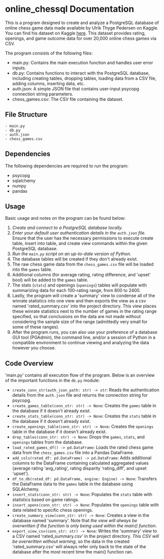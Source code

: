 # online_chessql Documentation

This is a program designed to create and analyze a PostgreSQL database of online chess game data made available by Ulrik Thyge Pedersen on Kaggle. You can find his dataset on Kaggle [here](https://www.kaggle.com/datasets/ulrikthygepedersen/online-chess-games). This dataset provides rating, openings, and game outcome data for over 20,000 online chess games via CSV.

The program consists of the following files:

- main.py: Contains the main execution function and handles user error inputs.
- db.py: Contains functions to interact with the PostgreSQL database, including creating tables, dropping tables, loading data from a CSV file, adding columns, inserting data, etc.
- auth.json: A simple JSON file that contains user-input psycopg connection string parameters.
- chess_games.csv: The CSV file containing the dataset.

## File Structure

```
- main.py
- db.py
- auth.json
- chess_games.csv
```

## Dependencies

The following dependencies are required to run the program:

- psycopg
- sqlalchemy
- numpy
- pandas

## Usage

Basic usage and notes on the program can be found below:

1. *Create and connect to a PostgreSQL database locally.*
2. *Enter your default user authentication details in the `auth.json` file.* Ensure that the user has the necessary permissions to execute create table, insert into table, and create view commands within the given PostgreSQL database.
3. *Run the `main.py` script on an up-to-date version of Python.*
4. The database tables will be created if they don't already exist.
5. The raw chess game data from the `chess_games.csv` file will be loaded into the `games` table.
6. Additional columns (for average rating, rating difference, and 'upset' bool) will be added to the `games` table.
7. The stats (`stats`) and openings (`openings`) tables will populate with summarizing data for each 100-rating range, from 800 to 2400.
8. Lastly, the program will create a 'summary' view to condense all of the winrate statistics into one view and then exports the view as a csv named 'rated_summary.csv' into the project directory. This view places these winrate statistics next to the number of games in the rating range specified, so that conclusions on the data are not made without considering the sample size of the range (admittedly very small for some of these ranges).
8. After the program runs, you can also use your preference of a database GUI tool (PGAdmin), the command line, and/or a session of Python in a compatible environment to continue viewing and analyzing the data however you choose.

## Code Overview

'main.py' contains all execution flow of the program. Below is an overview of the important functions in the `db.py` module:

- `create_conn_str(auth_json_path: str) -> str`: Reads the authentication details from the `auth.json` file and returns the connection string for psycopg.
- `create_games_table(conn_str: str) -> None`: Creates the `games` table in the database if it doesn't already exist.
- `create_stats_table(conn_str: str) -> None`: Creates the `stats` table in the database if it doesn't already exist.
- `create_openings_table(conn_str: str) -> None`: Creates the `openings` table in the database if it doesn't already exist.
- `drop_tables(conn_str: str) -> None`: Drops the `games`, `stats`, and `openings` tables from the database.
- `load_rated_games_df() -> pd.DataFrame`: Loads the rated chess game data from the `chess_games.csv` file into a Pandas DataFrame.
- `add_cols(rated_df: pd.DataFrame) -> pd.DataFrame`: Adds additional columns to the DataFrame containing calculated aggregated values (average rating 'avg_rating', rating disparity 'rating_diff', and upset 'upset').
- `df_to_db(rated_df: pd.DataFrame, engine: Engine) -> None`: Transfers the DataFrame data to the `games` table in the database using SQLAlchemy.
- `insert_stats(conn_str: str) -> None`: Populates the `stats` table with statistics based on game ratings.
- `insert_opens(conn_str: str) -> None`: Populates the `openings` table with data related to specific chess openings.
- `create_summary_view(conn_str: str) -> None`: Creates a view in the database named 'summary'. Note that *the view will always be overwritten if the function is only being used within the main() function*.
- `export_view_csv(conn_str: str) -> None`: Writes the 'summary' view to a CSV named 'rated_summary.csv' in the project directory. *This CSV will be overwritten without warning*, so the data in the created 'rated_summary.csv' will always refer only back to the state of the database after the most recent time the main() function ran.